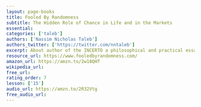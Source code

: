 ```yaml
---
layout: page-books
title: Fooled By Randomness
subtitle: The Hidden Role of Chance in Life and in the Markets
essential: 
categories: ['taleb']
authors: ['Nassim Nicholas Taleb']
authors_twitter: ['https://twitter.com/nntaleb']
excerpt: About author of the INCERTO a philosophical and practical essay on uncertainty (Skin In the Game, Antifragile , The Black Swan, Fooled by Randomness, and The Bed of Procrustes), a (so far) 5-volume"investigation of opacity, luck, uncertainty, probability, human error, risk,and decision making when we don’t understand the world, expressed in the form of a personal essay with autobiographical sections, stories, parables, and philosophical, historical, and scientific discussions in nonoverlapping volumes that can be accessed in any order." Amazon and B&N Motto "If you see fraud and don't shout fraud, you are a fraud". Review of the Incerto as a whole by Branko Milanovic Vol 1 of the Technical Incerto will be out in April. Freely available electronic version..
resource_url: https://www.fooledbyrandomness.com/
amazon_url: https://amzn.to/2w18QHT
wikipedia_url: 
free_url: 
rating_order: 7
lesson: ['15']
audio_url: https://amzn.to/2R32Vtg
free_audio_url: 
---
```

